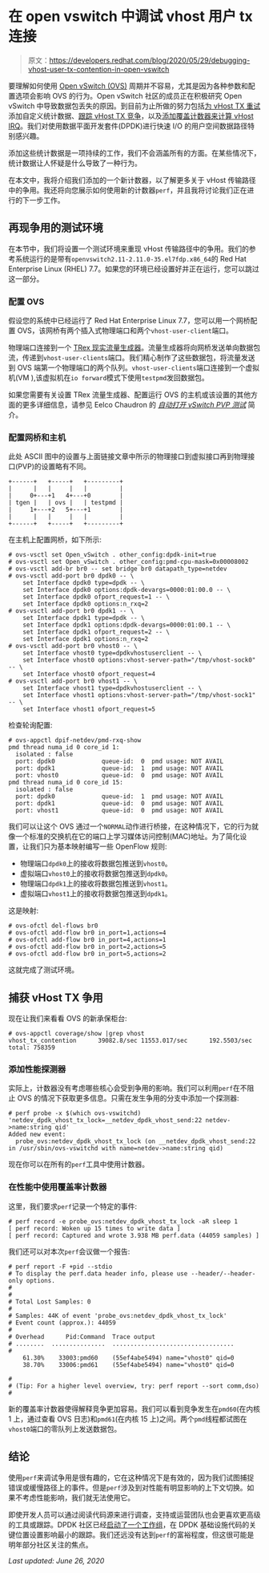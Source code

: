 # 在 open vswitch 中调试 vhost 用户 tx 连接

> 原文：<https://developers.redhat.com/blog/2020/05/29/debugging-vhost-user-tx-contention-in-open-vswitch>

要理解如何使用 [Open vSwitch (OVS)](https://github.com/openvswitch/ovs) 周期并不容易，尤其是因为各种参数和配置选项会影响 OVS 的行为。Open vSwitch 社区的成员正在积极研究 Open vSwitch 中导致数据包丢失的原因。到目前为止所做的努力包括[为 vHost TX 重试](https://github.com/openvswitch/ovs/commit/c161357d5d96)添加自定义统计数据、[跟踪 vHost TX 竞争](https://github.com/openvswitch/ovs/commit/9ff24b9c9323)，以及[添加覆盖计数器来计算 vHost IRQ](https://github.com/openvswitch/ovs/commit/3d56e4ac445d)。我们对使用数据平面开发套件(DPDK)进行快速 I/O 的用户空间数据路径特别感兴趣。

添加这些统计数据是一项持续的工作，我们不会涵盖所有的方面。在某些情况下，统计数据让人怀疑是什么导致了一种行为。

在本文中，我将介绍我们添加的一个新计数器，以了解更多关于 vHost 传输路径中的争用。我还将向您展示如何使用新的计数器`perf`，并且我将讨论我们正在进行的下一步工作。

## 再现争用的测试环境

在本节中，我们将设置一个测试环境来重现 vHost 传输路径中的争用。我们的参考系统运行的是带有`openvswitch2.11-2.11.0-35.el7fdp.x86_64`的 Red Hat Enterprise Linux (RHEL) 7.7。如果您的环境已经设置好并正在运行，您可以跳过这一部分。

### 配置 OVS

假设您的系统中已经运行了 Red Hat Enterprise Linux 7.7，您可以用一个网桥配置 OVS，该网桥有两个插入式物理端口和两个`vhost-user-client`端口。

物理端口连接到一个 [TRex 现实流量生成器](https://trex-tgn.cisco.com/)。流量生成器将向网桥发送单向数据包流，传递到`vhost-user-clients`端口。我们精心制作了这些数据包，将流量发送到 OVS 端第一个物理端口的两个队列。`vhost-user-clients`端口连接到一个虚拟机(VM ),该虚拟机在`io forward`模式下使用`testpmd`发回数据包。

如果您需要有关设置 TRex 流量生成器、配置运行 OVS 的主机或该设置的其他方面的更多详细信息，请参见 Eelco Chaudron 的 *[自动打开 vSwitch PVP 测试](https://developers.redhat.com/blog/2017/09/28/automated-open-vswitch-pvp-testing/)* 简介。

### 配置网桥和主机

此处 ASCII 图中的设置与上面链接文章中所示的物理接口到虚拟接口再到物理接口(PVP)的设置略有不同。

```
+------+   +-----+   +---------+
|      |   |     |   |         |
|     0+---+1   4+---+0        |
| tgen |   | ovs |   | testpmd |
|     1+---+2   5+---+1        |
|      |   |     |   |         |
+------+   +-----+   +---------+

```

在主机上配置网桥，如下所示:

```
# ovs-vsctl set Open_vSwitch . other_config:dpdk-init=true
# ovs-vsctl set Open_vSwitch . other_config:pmd-cpu-mask=0x00008002
# ovs-vsctl add-br br0 -- set bridge br0 datapath_type=netdev
# ovs-vsctl add-port br0 dpdk0 -- \
    set Interface dpdk0 type=dpdk -- \
    set Interface dpdk0 options:dpdk-devargs=0000:01:00.0 -- \
    set Interface dpdk0 ofport_request=1 -- \
    set Interface dpdk0 options:n_rxq=2
# ovs-vsctl add-port br0 dpdk1 -- \
    set Interface dpdk1 type=dpdk -- \
    set Interface dpdk1 options:dpdk-devargs=0000:01:00.1 -- \
    set Interface dpdk1 ofport_request=2 -- \
    set Interface dpdk1 options:n_rxq=2
# ovs-vsctl add-port br0 vhost0 -- \
    set Interface vhost0 type=dpdkvhostuserclient -- \
    set Interface vhost0 options:vhost-server-path="/tmp/vhost-sock0" -- \
    set Interface vhost0 ofport_request=4
# ovs-vsctl add-port br0 vhost1 -- \
    set Interface vhost1 type=dpdkvhostuserclient -- \
    set Interface vhost1 options:vhost-server-path="/tmp/vhost-sock1" -- \
    set Interface vhost1 ofport_request=5

```

检查轮询配置:

```
# ovs-appctl dpif-netdev/pmd-rxq-show
pmd thread numa_id 0 core_id 1:
  isolated : false
  port: dpdk0             queue-id:  0  pmd usage: NOT AVAIL
  port: dpdk1             queue-id:  1  pmd usage: NOT AVAIL
  port: vhost0            queue-id:  0  pmd usage: NOT AVAIL
pmd thread numa_id 0 core_id 15:
  isolated : false
  port: dpdk0             queue-id:  1  pmd usage: NOT AVAIL
  port: dpdk1             queue-id:  0  pmd usage: NOT AVAIL
  port: vhost1            queue-id:  0  pmd usage: NOT AVAIL

```

我们可以让这个 OVS 通过一个`NORMAL`动作进行桥接，在这种情况下，它的行为就像一个标准的交换机在它的端口上学习媒体访问控制(MAC)地址。为了简化设置，让我们只为基本映射编写一些 OpenFlow 规则:

*   物理端口`dpdk0`上的接收将数据包推送到`vhost0`。
*   虚拟端口`vhost0`上的接收将数据包推送到`dpdk0`。
*   物理端口`dpdk1`上的接收将数据包推送到`vhost1`。
*   虚拟端口`vhost1`上的接收将数据包推送到`dpdk1`。

这是映射:

```
# ovs-ofctl del-flows br0
# ovs-ofctl add-flow br0 in_port=1,actions=4
# ovs-ofctl add-flow br0 in_port=4,actions=1
# ovs-ofctl add-flow br0 in_port=2,actions=5
# ovs-ofctl add-flow br0 in_port=5,actions=2

```

这就完成了测试环境。

## 捕获 vHost TX 争用

现在让我们来看看 OVS 的新承保柜台:

```
# ovs-appctl coverage/show |grep vhost
vhost_tx_contention      39082.8/sec 11553.017/sec      192.5503/sec   total: 758359

```

### 添加性能探测器

实际上，计数器没有考虑哪些核心会受到争用的影响。我们可以利用`perf`在不阻止 OVS 的情况下获取更多信息。只需在发生争用的分支中添加一个探测器:

```
# perf probe -x $(which ovs-vswitchd) 'netdev_dpdk_vhost_tx_lock=__netdev_dpdk_vhost_send:22 netdev->name:string qid'
Added new event:
  probe_ovs:netdev_dpdk_vhost_tx_lock (on __netdev_dpdk_vhost_send:22 in /usr/sbin/ovs-vswitchd with name=netdev->name:string qid)

```

现在你可以在所有的`perf`工具中使用计数器。

### 在性能中使用覆盖率计数器

这里，我们要求`perf`记录一个特定的事件:

```
# perf record -e probe_ovs:netdev_dpdk_vhost_tx_lock -aR sleep 1
[ perf record: Woken up 15 times to write data ]
[ perf record: Captured and wrote 3.938 MB perf.data (44059 samples) ]

```

我们还可以对本次`perf`会议做一个报告:

```
# perf report -F +pid --stdio
# To display the perf.data header info, please use --header/--header-only options.
#
#
# Total Lost Samples: 0
#
# Samples: 44K of event 'probe_ovs:netdev_dpdk_vhost_tx_lock'
# Event count (approx.): 44059
#
# Overhead      Pid:Command  Trace output
# ........  ...............  ..................................
#
    61.30%    33003:pmd60    (55ef4abe5494) name="vhost0" qid=0
    38.70%    33006:pmd61    (55ef4abe5494) name="vhost0" qid=0

#
# (Tip: For a higher level overview, try: perf report --sort comm,dso)
#

```

新的覆盖率计数器使得解释竞争更加容易。我们可以看到竞争发生在`pmd60`(在内核 1 上，通过查看 OVS 日志)和`pmd61`(在内核 15 上)之间。两个`pmd`线程都试图在`vhost0`端口的零队列上发送数据包。

## 结论

使用`perf`来调试争用是很有趣的，它在这种情况下是有效的，因为我们试图捕捉错误或缓慢路径上的事件。但是`perf`涉及到对性能有明显影响的上下文切换。如果不考虑性能影响，我们就无法使用它。

即使开发人员可以通过阅读代码源来进行调查，支持或运营团队也会更喜欢更高级的工具或跟踪。DPDK 社区已经[启动了一个工作组](http://inbox.dpdk.org/dev/20200318190241.3150971-1-jerinj@marvell.com/)，在 DPDK 基础设施代码的关键位置设置影响最小的跟踪。我们还远没有达到`perf`的富裕程度，但这很可能是明年部分社区关注的焦点。

*Last updated: June 26, 2020*